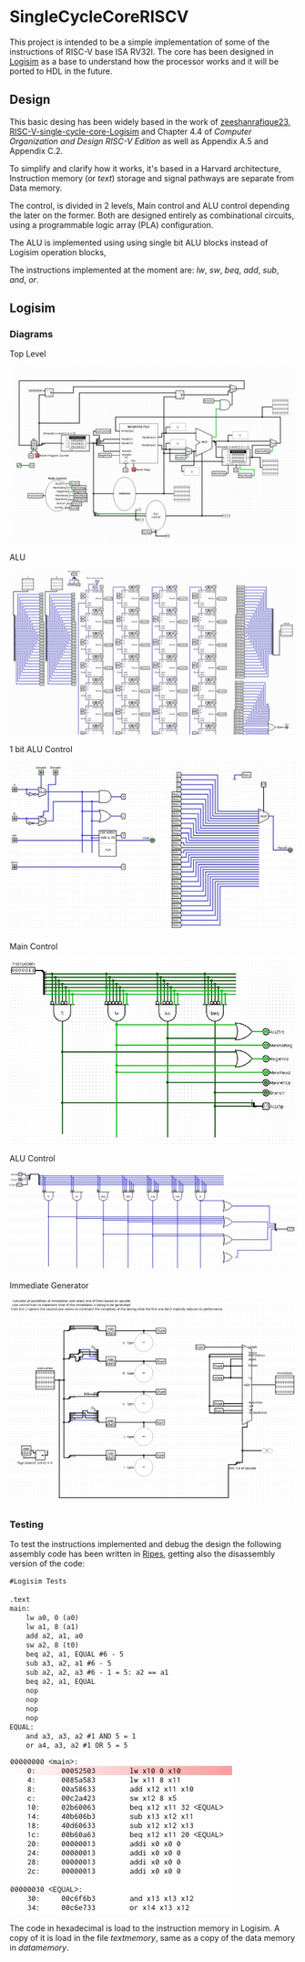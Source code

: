 # SingleCycleCoreRISCV

This project is intended to be a simple implementation of some of the instructions of RISC-V base ISA RV32I. The core has been designed in [Logisim](http://www.cburch.com/logisim/) as a base to understand how the processor works and it will be ported to HDL in the future.

## Design

This basic desing has been widely based in the work of [zeeshanrafique23](https://github.com/zeeshanrafique23), [RISC-V-single-cycle-core-Logisim](https://github.com/zeeshanrafique23/RISC-V-single-cycle-core-Logisim) and Chapter 4.4 of *Computer Organization and Design RISC-V Edition* as well as Appendix A.5 and Appendix C.2.

To simplify and clarify how it works, it's based in a Harvard architecture, Instruction memory (or *text*) storage and signal pathways are separate from Data memory.

The control, is divided in 2 levels, Main control and ALU control depending the later on the former. Both are designed entirely as combinational circuits, using a programmable logic array (PLA) configuration. 

The ALU is implemented using using single bit ALU blocks instead of Logisim operation blocks, 

The instructions implemented at the moment are: *lw*, *sw*, *beq*, *add*, *sub*, *and*, *or*.

 ## Logisim

### Diagrams

Top Level

![Top Level Diagram](images/topleveldiagram.jpg?raw=true "Top Level Diagram")

ALU

![ALU  Diagram](images/alu.jpg?raw=true "ALU Diagram")

1 bit ALU Control

![1 bit ALU Diagram](images/1bitalu.jpg?raw=true "1 bit ALU Diagram")

Main Control

![Main Control Diagram](images/maincontrol.jpg?raw=true "Main Control Diagram")

ALU Control

![ALU Control Diagram](images/alucontrol.jpg?raw=true "ALU Control Diagram")

Immediate Generator

![Immediate Generator Diagram](images/immgen.jpg?raw=true "Immediate Generator Diagram")

### Testing
To test the instructions implemented and debug the design the following assembly code has been written in [Ripes](https://github.com/mortbopet/Ripes), getting also the disassembly version of the code:

~~~assembly
#Logisim Tests

.text
main:
    lw a0, 0 (a0)
    lw a1, 8 (a1)
    add a2, a1, a0
    sw a2, 8 (t0)
    beq a2, a1, EQUAL #6 - 5
    sub a3, a2, a1 #6 - 5
    sub a2, a2, a3 #6 - 1 = 5: a2 == a1
    beq a2, a1, EQUAL
    nop
    nop
    nop
    nop
EQUAL:
    and a3, a3, a2 #1 AND 5 = 1
    or a4, a3, a2 #1 OR 5 = 5
~~~

![Test Disassembly](images/testdisassembly.jpg?raw=true "Test Disassembly")

The code in hexadecimal is load to the instruction memory in Logisim. A copy of it is load in the file *textmemory*, same as a copy of the data memory in *datamemory*.